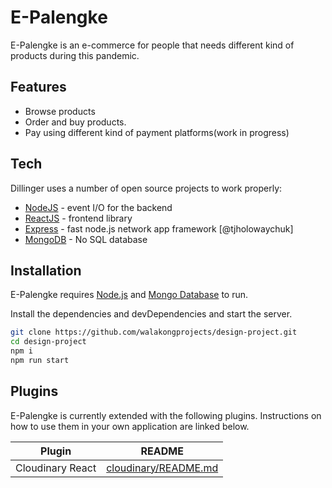 # E-Palengke

E-Palengke is an e-commerce for people that needs different kind of products during this pandemic.

## Features
- Browse products
- Order and buy products.
- Pay using different kind of payment platforms(work in progress)

## Tech

Dillinger uses a number of open source projects to work properly:

- [NodeJS] - event I/O for the backend
- [ReactJS] - frontend library
- [Express] - fast node.js network app framework [@tjholowaychuk]
- [MongoDB] - No SQL database

## Installation

E-Palengke requires [Node.js](https://nodejs.org/) and [Mongo Database][MongoDBDownload] to run.

Install the dependencies and devDependencies and start the server.

```sh
git clone https://github.com/walakongprojects/design-project.git
cd design-project
npm i
npm run start
```

## Plugins

E-Palengke is currently extended with the following plugins.
Instructions on how to use them in your own application are linked below.

| Plugin | README |
| ------ | ------ |
| Cloudinary React | [cloudinary/README.md][PlCr] |

   [NodeJS]: <http://nodejs.org>
   [ReactJS]: <https://reactjs.org/>
   [MongoDB]: <https://www.mongodb.com/>
   [express]: <http://expressjs.com>
   
   [MongoDBDownload]: <https://www.mongodb.com/try/download/community>

   [PlCr]: <https://github.com/cloudinary/cloudinary-react/blob/master/README.md>